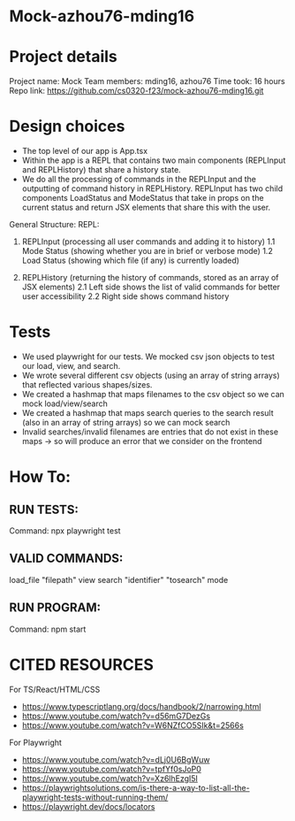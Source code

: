 # Mock-azhou76-mding16
# Project details
Project name: Mock
Team members: mding16, azhou76
Time took: 16 hours
Repo link: https://github.com/cs0320-f23/mock-azhou76-mding16.git 


# Design choices
- The top level of our app is App.tsx
- Within the app is a REPL that contains two main components (REPLInput and REPLHistory) that share a history state. 
- We do all the processing of commands in the REPLInput and the outputting of command history in REPLHistory. REPLInput has two child components LoadStatus and ModeStatus that take in props on the current status and return JSX elements that share this with the user. 

General Structure:
REPL:
1. REPLInput (processing all user commands and adding it to history)
1.1 Mode Status (showing whether you are in brief or verbose mode)
1.2 Load Status (showing which file (if any) is currently loaded)

2. REPLHistory (returning the history of commands, stored as an array of JSX elements)
2.1 Left side shows the list of valid commands for better user accessibility
2.2 Right side shows command history

# Tests
- We used playwright for our tests. We mocked csv json objects to test our load, view, and search. 
- We wrote several different csv objects (using an array of string arrays) that reflected various shapes/sizes. 
- We created a hashmap that maps filenames to the csv object so we can mock load/view/search
- We created a hashmap that maps search queries to the search result (also in an array of string arrays) so we can mock search 
- Invalid searches/invalid filenames are entries that do not exist in these maps -> so will produce an error that we consider on the frontend 

# How To:
## RUN TESTS:
Command: npx playwright test

## VALID COMMANDS:
load_file "filepath"
view
search "identifier" "tosearch"
mode

## RUN PROGRAM:
Command: npm start

# CITED RESOURCES
For TS/React/HTML/CSS
- https://www.typescriptlang.org/docs/handbook/2/narrowing.html 
- https://www.youtube.com/watch?v=d56mG7DezGs 
- https://www.youtube.com/watch?v=W6NZfCO5SIk&t=2566s 

For Playwright
- https://www.youtube.com/watch?v=dLj0U6BgWuw 
- https://www.youtube.com/watch?v=tpfYf0sJoP0
- https://www.youtube.com/watch?v=Xz6lhEzgI5I
- https://playwrightsolutions.com/is-there-a-way-to-list-all-the-playwright-tests-without-running-them/ 
- https://playwright.dev/docs/locators 